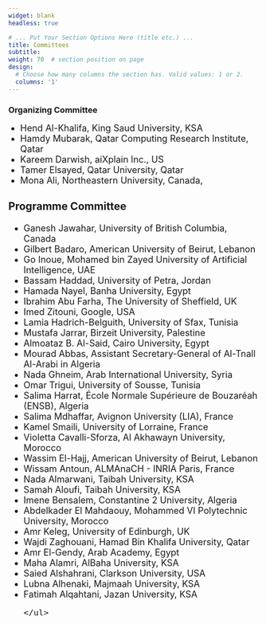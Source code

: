 ```yaml
---
widget: blank
headless: true

# ... Put Your Section Options Here (title etc.) ...
title: Committees
subtitle:
weight: 70  # section position on page
design:
  # Choose how many columns the section has. Valid values: 1 or 2.
  columns: '1'
---
```

<div class="container">
        <div class="row">
          <div class="col-lg-8 mx-auto">
            <h3>Organizing Committee</h3>
            <ul class="lead"><font size = "4">
               <li>Hend Al-Khalifa, King Saud University, KSA</li>
<li>Hamdy Mubarak, Qatar Computing Research Institute, Qatar</li>
<li>Kareem Darwish, aiXplain Inc., US</li>
<li>Tamer Elsayed, Qatar University, Qatar</li>
<li>Mona Ali, Northeastern University, Canada, </li>

</ul>
			<h3>Programme Committee</h3>
			<ul class="lead"><font size = "4">
  <li>Ganesh Jawahar, University of British Columbia, Canada</li>
  <li>Gilbert Badaro, American University of Beirut, Lebanon</li>
  <li>Go Inoue, Mohamed bin Zayed University of Artificial Intelligence, UAE</li>
  <li>Bassam Haddad, University of Petra, Jordan</li>
  <li>Hamada Nayel, Banha University, Egypt</li>
  <li>Ibrahim Abu Farha, The University of Sheffield, UK</li>
  <li>Imed Zitouni, Google, USA</li>
  <li>Lamia Hadrich-Belguith, University of Sfax, Tunisia</li>
  <li>Mustafa Jarrar, Birzeit University, Palestine</li>
  <li>Almoataz B. Al-Said, Cairo University, Egypt</li>
  <li>Mourad Abbas, Assistant Secretary-General of Al-Tnall Al-Arabi in Algeria</li>
  <li>Nada Ghneim, Arab International University, Syria</li>
  <li>Omar Trigui, University of Sousse, Tunisia</li>
  <li>Salima Harrat, École Normale Supérieure de Bouzaréah (ENSB), Algeria</li>
  <li>Salima Mdhaffar, Avignon University (LIA), France</li>
  <li>Kamel Smaili, University of Lorraine, France</li>
  <li>Violetta Cavalli-Sforza, Al Akhawayn University, Morocco</li>
  <li>Wassim El-Hajj, American University of Beirut, Lebanon</li>
  <li>Wissam Antoun, ALMAnaCH - INRIA Paris, France</li>
  <li>Nada Almarwani, Taibah University, KSA</li>
  <li>Samah Aloufi, Taibah University, KSA</li>
  <li>Imene Bensalem, Constantine 2 University, Algeria</li>
  <li>Abdelkader El Mahdaouy, Mohammed VI Polytechnic University, Morocco</li>
  <li>Amr Keleg, University of Edinburgh, UK</li>
  <li>Wajdi Zaghouani, Hamad Bin Khalifa University, Qatar</li>
  <li>Amr El-Gendy, Arab Academy, Egypt</li>
  <li>Maha Alamri, AlBaha University, KSA</li>
  <li>Saied Alshahrani, Clarkson University, USA</li>
  <li>Lubna Alhenaki, Majmaah University, KSA</li>
  <li>Fatimah Alqahtani, Jazan University, KSA</li>

    </ul>

<br>

</font>
          </div>
        </div>
      </div>

